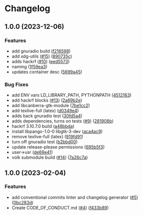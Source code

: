# Changelog

## 1.0.0 (2023-12-06)


### Features

* add gnuradio build ([f216598](https://github.com/bpbeatty/gnuradiobox/commit/f216598868b29d3731c1ec4eddc0e30f245e692e))
* add xdg-utils ([#15](https://github.com/bpbeatty/gnuradiobox/issues/15)) ([890735c](https://github.com/bpbeatty/gnuradiobox/commit/890735cfcb659f5af559c3a14058351f1c85dcaf))
* adds hackrf ([#10](https://github.com/bpbeatty/gnuradiobox/issues/10)) ([eed5573](https://github.com/bpbeatty/gnuradiobox/commit/eed557345b63287a0cde0dbc7834c3e9fbd738bb))
* naming ([1f59ea3](https://github.com/bpbeatty/gnuradiobox/commit/1f59ea35132fe04d255ac7e0677a6a73b6e55eff))
* updates container desc ([5699a45](https://github.com/bpbeatty/gnuradiobox/commit/5699a456be2e3219767c5499f66da21f75080635))


### Bug Fixes

* add ENV vars LD_LIBRARY_PATH, PYTHONPATH ([4512163](https://github.com/bpbeatty/gnuradiobox/commit/451216344439a931b6cce50f0f0a44f3f4acee5b))
* add hackrf blocks ([#13](https://github.com/bpbeatty/gnuradiobox/issues/13)) ([2a69b2e](https://github.com/bpbeatty/gnuradiobox/commit/2a69b2e6f135a45c54d3c478c0422a896bcdd5cb))
* add libcanberra-gtk-module ([7be1cc2](https://github.com/bpbeatty/gnuradiobox/commit/7be1cc24349c4ad5444d99d950454847aa96bc5f))
* add texlive-full (latex) ([d0349e4](https://github.com/bpbeatty/gnuradiobox/commit/d0349e4b85efdf2f15d39c9b271f70d061eb69b2))
* adds back gnuradio test ([30fd5a4](https://github.com/bpbeatty/gnuradiobox/commit/30fd5a476a57b9902e1b15316d7cb96c5a042538))
* adds dependencies, turns on tests ([#9](https://github.com/bpbeatty/gnuradiobox/issues/9)) ([281908b](https://github.com/bpbeatty/gnuradiobox/commit/281908b20ee4035c758a1d3e76f8ebf436250c64))
* hackrf 3.10.7.0 build ([a48bbda](https://github.com/bpbeatty/gnuradiobox/commit/a48bbdaa7cee13c3ba8a29d8b7aee6254aae009c))
* install libpango-1.0-0 libgtk-3-dev ([aca4ac9](https://github.com/bpbeatty/gnuradiobox/commit/aca4ac91d40c166c3bdaf37b62a5dc089d514d11))
* remove texlive-full (latex) ([919fd91](https://github.com/bpbeatty/gnuradiobox/commit/919fd91200492e5a812e3401233eb450b56b1d0c))
* turn off gnuradio test ([b2bbd00](https://github.com/bpbeatty/gnuradiobox/commit/b2bbd006b6ecbe5d3a5b96fd957e8bfb232e0dda))
* update release-please permissions ([695b5f3](https://github.com/bpbeatty/gnuradiobox/commit/695b5f341b7606c30c7ad732b48e6528f8fb503b))
* user-&gt;usr ([de69e41](https://github.com/bpbeatty/gnuradiobox/commit/de69e41e4c64fde3c956b3f854c3f84346e34147))
* volk submodule build ([#14](https://github.com/bpbeatty/gnuradiobox/issues/14)) ([7a26c7a](https://github.com/bpbeatty/gnuradiobox/commit/7a26c7a0fd6907eff239b8f00eee8ad45bd9f5f5))

## 1.0.0 (2023-02-04)


### Features

* add conventional commits linter and changelog generator ([#5](https://github.com/ublue-os/boxkit/issues/5)) ([0bc283d](https://github.com/ublue-os/boxkit/commit/0bc283d271878071ef50a413bab48f3bfc1ab312))
* Create CODE_OF_CONDUCT.md ([#4](https://github.com/ublue-os/boxkit/issues/4)) ([f433b89](https://github.com/ublue-os/boxkit/commit/f433b89a1ed125c6c0a251c1eec60525cfe35820))
